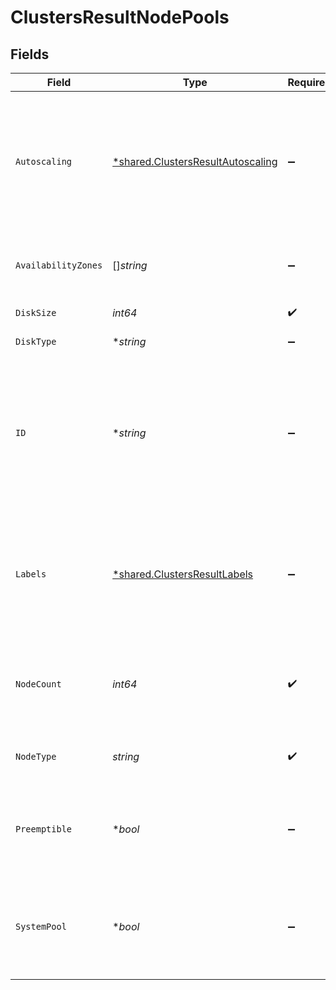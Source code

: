 # ClustersResultNodePools


## Fields

| Field                                                                                                        | Type                                                                                                         | Required                                                                                                     | Description                                                                                                  | Example                                                                                                      |
| ------------------------------------------------------------------------------------------------------------ | ------------------------------------------------------------------------------------------------------------ | ------------------------------------------------------------------------------------------------------------ | ------------------------------------------------------------------------------------------------------------ | ------------------------------------------------------------------------------------------------------------ |
| `Autoscaling`                                                                                                | [*shared.ClustersResultAutoscaling](../../models/shared/clustersresultautoscaling.md)                        | :heavy_minus_sign:                                                                                           | Auto scaling settings to use for the node pool. Requires that the cloud provider supports this feature.      |                                                                                                              |
| `AvailabilityZones`                                                                                          | []*string*                                                                                                   | :heavy_minus_sign:                                                                                           | Zones in which the node pool should be provisioned.                                                          |                                                                                                              |
| `DiskSize`                                                                                                   | *int64*                                                                                                      | :heavy_check_mark:                                                                                           | Disk size in GB                                                                                              | 100                                                                                                          |
| `DiskType`                                                                                                   | **string*                                                                                                    | :heavy_minus_sign:                                                                                           | The disk type to use.                                                                                        |                                                                                                              |
| `ID`                                                                                                         | **string*                                                                                                    | :heavy_minus_sign:                                                                                           | ID of existing node pool. Must be passed when modifying existing node pools. Not relevant for new node pools | 6aa96121-0345-43ad-bade-af36d540c222                                                                         |
| `Labels`                                                                                                     | [*shared.ClustersResultLabels](../../models/shared/clustersresultlabels.md)                                  | :heavy_minus_sign:                                                                                           | Set of label keys and values that can be used to determine scheduling via resource tags.                     |                                                                                                              |
| `NodeCount`                                                                                                  | *int64*                                                                                                      | :heavy_check_mark:                                                                                           | Number of nodes to the node pool should be provisioned with.                                                 | 3                                                                                                            |
| `NodeType`                                                                                                   | *string*                                                                                                     | :heavy_check_mark:                                                                                           | Machine type to be used by the node pool.                                                                    | n2-standard-8                                                                                                |
| `Preemptible`                                                                                                | **bool*                                                                                                      | :heavy_minus_sign:                                                                                           | Configures node pool with preemptible / spot instances if enabled.                                           | false                                                                                                        |
| `SystemPool`                                                                                                 | **bool*                                                                                                      | :heavy_minus_sign:                                                                                           | When 'provider' is 'azure', at least one system node pool is required per cluster.                           |                                                                                                              |